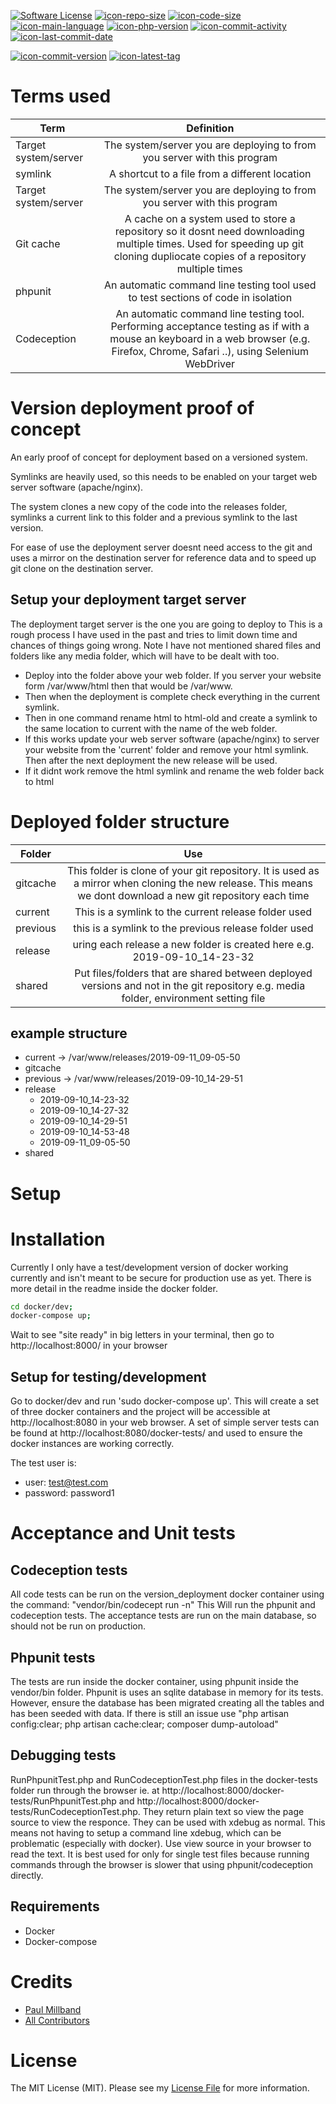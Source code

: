 [![Software License][icon-license]](LICENSE.md)
[![icon-repo-size]](#)
[![icon-code-size]](#)
[![icon-main-language]](#)
[![icon-php-version]](docker/dev/Dockerfile)
[![icon-commit-activity]](../../commits)
[![icon-last-commit-date]](../../commits)


[![icon-commit-version]](../../releases)
[![icon-latest-tag]](../../releases)

# Terms used 
|Term                |Definition                                                              |
| ------------------ |:----------------------------------------------------------------------:|
|Target system/server|The system/server you are deploying to from you server with this program|
|symlink             |A shortcut to a file from a different location|
|Target system/server|The system/server you are deploying to from you server with this program|
|Git cache           |A cache on a system used to store a repository so it dosnt need downloading multiple times. Used for speeding up git cloning dupliocate copies of a repository multiple times|
|phpunit             |An automatic command line testing tool used to test sections of code in isolation|
|Codeception         |An automatic command line testing tool. Performing acceptance testing as if with a mouse an keyboard in a web browser (e.g. Firefox, Chrome, Safari ..), using Selenium WebDriver|

# Version deployment proof of concept
An early proof of concept for deployment based on a versioned system.

Symlinks are heavily used, so this needs to be enabled on your target web server software (apache/nginx).

The system clones a new copy of the code into the releases folder, symlinks a current link to this folder and a previous
symlink to the last version.

For ease of use the deployment server doesnt need access to the git and uses a mirror on the destination server for
reference data and to speed up git clone on the destination server. 

## Setup your deployment target server
The deployment target server is the one you are going to deploy to
This is a rough process I have used in the past and tries to limit down time and chances of things going wrong. Note I
have not mentioned shared files and folders like any media folder, which will have to be dealt with too.
- Deploy into the folder above your web folder. If you server your website form /var/www/html then that would be
/var/www.
- Then when the deployment is complete check everything in the current symlink.
- Then in one command rename html to
html-old and create a symlink to the same location to current with the name of the web folder.
- If this works update your web server software (apache/nginx) to server your website from the 'current' folder and
remove your html symlink. Then after the next deployment the new release will be used. 
- If it didnt work remove the html symlink and rename the web folder back to html

# Deployed folder structure
|Folder|Use|
| ------------------ |:----------------------------------------------------------------------:|
|gitcache|This folder is clone of your git repository. It is used as a mirror when cloning the new release. This means we dont download a new git repository each time|
|current|This is a symlink to the current release folder used|
|previous|this is a symlink to the previous release folder used|
|release|uring each release a new folder is created here e.g. 2019-09-10_14-23-32|
|shared|Put files/folders that are shared between deployed versions and not in the git repository e.g. media folder, environment setting file|

## example structure
- current -> /var/www/releases/2019-09-11_09-05-50
- gitcache
- previous -> /var/www/releases/2019-09-10_14-29-51
- release 
    - 2019-09-10_14-23-32
    - 2019-09-10_14-27-32
    - 2019-09-10_14-29-51
    - 2019-09-10_14-53-48
    - 2019-09-11_09-05-50
- shared

# Setup
# Installation
Currently I only have a test/development version of docker working currently and isn't meant to be secure for production use as yet. There is more detail in the readme inside the docker folder.

``` sh
cd docker/dev;
docker-compose up;
```

Wait to see "site ready" in big letters in your terminal, then go to http://localhost:8000/ in your browser

## Setup for testing/development
Go to docker/dev and run 'sudo docker-compose up'. This will create a set of three docker containers and the project will be accessible at http://localhost:8080 in your web browser. A set of simple server tests can be found at http://localhost:8080/docker-tests/ and used to ensure the docker instances are working correctly.

The test user is:
- user: test@test.com
- password: password1

# Acceptance and Unit tests 
## Codeception tests
All code tests can be run on the version_deployment docker container using the command: "vendor/bin/codecept run -n"
This Will run the phpunit and codeception tests. The acceptance tests are run on the main database, so should not be run on production.

## Phpunit tests
The tests are run inside the docker container, using phpunit inside the vendor/bin folder. Phpunit is uses an sqlite database in memory for its tests. However, ensure the database has been migrated creating all the tables and has been seeded with data. If there is still an issue use "php artisan config:clear; php artisan cache:clear; composer dump-autoload"

## Debugging tests
RunPhpunitTest.php and RunCodeceptionTest.php files in the docker-tests folder run through the browser ie. at http://localhost:8000/docker-tests/RunPhpunitTest.php  and http://localhost:8000/docker-tests/RunCodeceptionTest.php. They return plain text so view the page source to view the responce. They can be used with xdebug as normal. This means not having to setup a command line xdebug, which can be problematic (especially with docker). Use view source in your browser to read the text. It is best used for only for single test files because running commands through the browser is slower that using phpunit/codeception directly.

## Requirements
- Docker
- Docker-compose

# Credits
- [Paul Millband][link-author]
- [All Contributors][link-contributors]

# License
The MIT License (MIT). Please see my [License File](LICENSE.md) for more information.

[icon-license]: https://img.shields.io/badge/license-MIT-brightgreen.svg?style=flat-square
[icon-repo-size]: https://img.shields.io/github/repo-size/yorick2/versioned-deployment
[icon-code-size]: https://img.shields.io/github/languages/code-size/yorick2/versioned-deployment
[icon-main-language]: https://img.shields.io/github/languages/top/yorick2/versioned-deployment
[icon-commit-version]: https://img.shields.io/github/release/yorick2/versioned-deployment
[icon-latest-tag]: https://img.shields.io/github/tag-pre/yorick2/versioned-deployment
[icon-php-version]: https://img.shields.io/badge/PHP-7.2-blue
[icon-commit-activity]: https://img.shields.io/github/commit-activity/m/yorick2/versioned-deployment
[icon-last-commit-date]: https://img.shields.io/github/last-commit/yorick2/versioned-deployment
[link-author]: https://github.com/yorick2
[link-contributors]: ../../contributors
